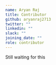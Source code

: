 ```yaml
---
name: Aryan Raj
title: Contributor
github: aryanraj2713
twitter: ""
linkedin: ""
slack: ""
joining_date: ""
role: contributor
---
```


Still waiting for this
